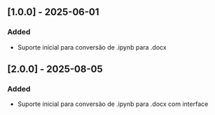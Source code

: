 ## [1.0.0] - 2025-06-01
### Added
- Suporte inicial para conversão de .ipynb para .docx

## [2.0.0] - 2025-08-05
### Added
- Suporte inicial para conversão de .ipynb para .docx com interface